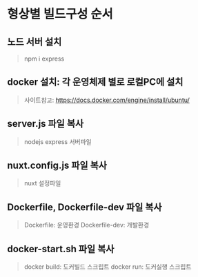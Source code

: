 # 형상별 빌드구성 순서
## 노드 서버 설치   
> npm i express 

## docker 설치: 각 운영체제 별로 로컬PC에 설치
> 사이트참고: https://docs.docker.com/engine/install/ubuntu/

## server.js 파일 복사   
> nodejs express 서버파일 

## nuxt.config.js 파일 복사   
> nuxt 설정파일 

## Dockerfile, Dockerfile-dev 파일 복사    
> Dockerfile: 운영환경
> Dockerfile-dev: 개발환경  

## docker-start.sh 파일 복사 
> docker build: 도커빌드 스크립트
> docker run:  도커실행 스크립트 

